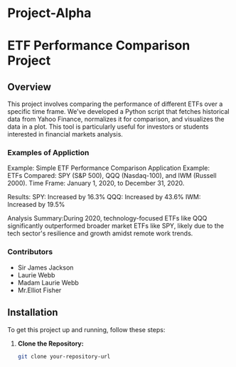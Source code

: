 # Project-Alpha
# ETF Performance Comparison Project

## Overview
This project involves comparing the performance of different ETFs over a specific time frame. We've developed a Python script that fetches historical data from Yahoo Finance, normalizes it for comparison, and visualizes the data in a plot. This tool is particularly useful for investors or students interested in financial markets analysis.

### Examples of Appliction
Example: Simple ETF Performance Comparison
Application Example:  
ETFs Compared: SPY (S&P 500), QQQ (Nasdaq-100), and IWM (Russell 2000).
Time Frame: January 1, 2020, to December 31, 2020.

Results:
SPY: Increased by 16.3%
QQQ: Increased by 43.6%
IWM: Increased by 19.5%

Analysis Summary:During 2020, technology-focused ETFs like QQQ significantly outperformed broader market ETFs like SPY, likely due to the tech sector's resilience and growth amidst remote work trends.



### Contributors
- Sir James Jackson
- Laurie Webb
- Madam Laurie Webb
- Mr.Elliot Fisher

## Installation

To get this project up and running, follow these steps:

1. **Clone the Repository:**
   ```bash
   git clone your-repository-url